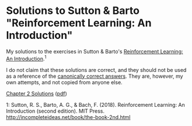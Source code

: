 # Solutions to Sutton & Barto "Reinforcement Learning: An Introduction"
My solutions to the exercises in Sutton &amp; Barto's [Reinforcement Learning: An Introduction](http://incompleteideas.net/book/the-book-2nd.html).<sup>1<sup>

I do not claim that these solutions are correct, and they should not be used as a reference of the [canonically correct answers](http://incompleteideas.net/book/solutions.html). They are, however, my own attempts, and not copied from anyone else. 

[Chapter 2 Solutions](https://gabewilliam.github.io/Sutton-Barto_RL_Solutions/html/SB_Chapter2.html) ([pdf](/pdf/SB_Chapter2.pdf))

1: Sutton, R. S., Barto, A. G., & Bach, F. (2018). Reinforcement Learning: An Introduction (second edition). MIT Press. http://incompleteideas.net/book/the-book-2nd.html

